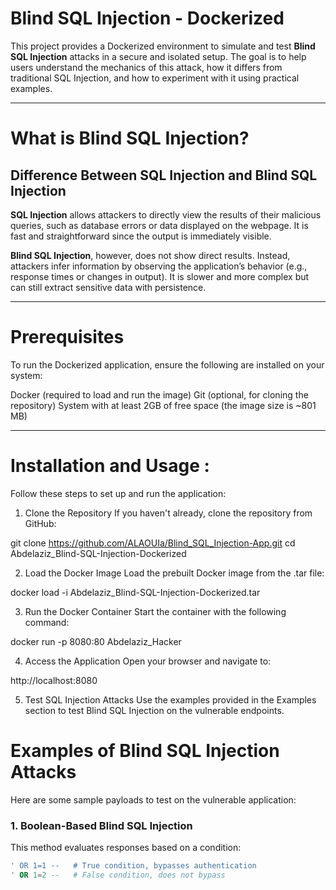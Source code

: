 # Blind SQL Injection - Dockerized

This project provides a Dockerized environment to simulate and test **Blind SQL Injection** attacks in a secure and isolated setup. 
The goal is to help users understand the mechanics of this attack, how it differs from traditional SQL Injection, and how to experiment with it using practical examples.

---

# What is Blind SQL Injection?

## Difference Between SQL Injection and Blind SQL Injection

**SQL Injection** allows attackers to directly view the results of their malicious queries, such as database errors or data displayed on the webpage. It is fast and straightforward since the output is immediately visible.

**Blind SQL Injection**, however, does not show direct results. Instead, attackers infer information by observing the application’s behavior (e.g., response times or changes in output). It is slower and more complex but can still extract sensitive data with persistence. 

---

# Prerequisites
To run the Dockerized application, ensure the following are installed on your system:

Docker (required to load and run the image)
Git (optional, for cloning the repository)
System with at least 2GB of free space (the image size is ~801 MB)

---

# Installation and Usage : 

Follow these steps to set up and run the application:

1. Clone the Repository
If you haven't already, clone the repository from GitHub:

git clone https://github.com/ALAOUIa/Blind_SQL_Injection-App.git
cd Abdelaziz_Blind-SQL-Injection-Dockerized

2. Load the Docker Image
Load the prebuilt Docker image from the .tar file:

docker load -i Abdelaziz_Blind-SQL-Injection-Dockerized.tar

3. Run the Docker Container
Start the container with the following command:

docker run -p 8080:80 Abdelaziz_Hacker


4. Access the Application
Open your browser and navigate to:

http://localhost:8080

5. Test SQL Injection Attacks
Use the examples provided in the Examples section to test Blind SQL Injection on the vulnerable endpoints.


# Examples of Blind SQL Injection Attacks

Here are some sample payloads to test on the vulnerable application:

### 1. **Boolean-Based Blind SQL Injection**
This method evaluates responses based on a condition:
```sql
' OR 1=1 --   # True condition, bypasses authentication
' OR 1=2 --   # False condition, does not bypass
